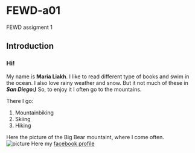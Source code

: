 # FEWD-a01
FEWD assigment 1

## Introduction

### Hi!  
My name is **Maria Liakh**. I like to read different type of  books and swim in the ocean.
I also love rainy weather and snow. But it not much of these in _**San Diego:)**_
So, to enjoy it I often go to the mountains.  

There I go:  

1. Mountainbiking
2. Skiing
3. Hiking

Here the picture of the Big Bear mountaint, where I come often.  
![picture](https://search.tb.ask.com/search/AJimage.jhtml?&n=78486524&p2=%5ECAM%5Exdm100%5ES25095%5Eus&pg=AJimage&pn=1&ptb=8A4E1D68-22C1-4334-AF23-B7373AC8BF49&qs=&searchfor=big+bear+mountain&si=32414072884&ss=sub&st=sb&tpr=sbt&imgs=1p&filter=on&imgDetail=true)
Here my [facebook profile](https://www.facebook.com/maria.liakh)
